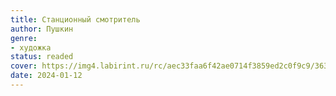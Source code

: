 ```yaml
---
title: Станционный смотритель
author: Пушкин
genre:
- художка
status: readed
cover: https://img4.labirint.ru/rc/aec33faa6f42ae0714f3859ed2c0f9c9/363x561q80/books73/724158/cover.jpg?1573572367
date: 2024-01-12
---
```


